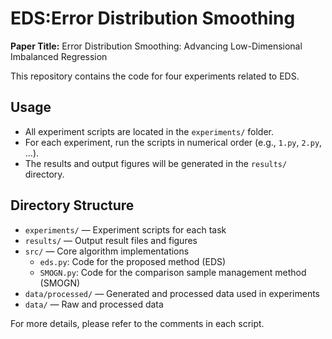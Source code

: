 # EDS:Error Distribution Smoothing

**Paper Title:** Error Distribution Smoothing: Advancing Low-Dimensional Imbalanced Regression

This repository contains the code for four experiments related to EDS.
## Usage

- All experiment scripts are located in the `experiments/` folder.
- For each experiment, run the scripts in numerical order (e.g., `1.py`, `2.py`, ...).
- The results and output figures will be generated in the `results/` directory.

## Directory Structure

- `experiments/` — Experiment scripts for each task
- `results/` — Output result files and figures
- `src/` — Core algorithm implementations
    - `eds.py`: Code for the proposed method (EDS)
    - `SMOGN.py`: Code for the comparison sample management method (SMOGN)
- `data/processed/` — Generated and processed data used in experiments
- `data/` — Raw and processed data

For more details, please refer to the comments in each script. 
